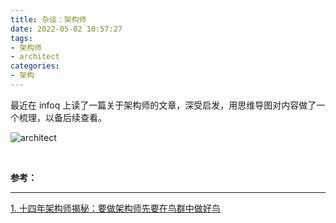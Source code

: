 ```yaml
---
title: 杂谈：架构师
date: 2022-05-02 10:57:27
tags:
- 架构师
- architect
categories:
- 架构
---
```


最近在 infoq 上读了一篇关于架构师的文章，深受启发，用思维导图对内容做了一个梳理，以备后续查看。

<!-- more -->

![architect](/images/other/architect.jpg "architect")


</br>

**参考：**

----
[1]:https://www.infoq.cn/article/x5I9egrl31GuWjuBE9B5

[1. 十四年架构师揭秘：要做架构师先要在鸟群中做好鸟][1]

